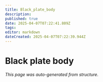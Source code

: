 ```yaml
---
title: Black_plate_body
description: 
published: true
date: 2025-04-07T07:22:41.809Z
tags: 
editor: markdown
dateCreated: 2025-04-07T07:22:39.944Z
---
```


# Black plate body

*This page was auto-generated from structure.*